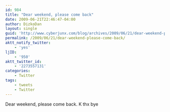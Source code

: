 ```yaml
---
id: 984
title: "Dear weekend, please come back"
date: 2009-06-21T22:46:47-04:00
author: DizkoDan
layout: single
guid: 'http://www.cyberjunx.com/blog/archives/2009/06/21/dear-weekend-please-come-back/'
permalink: /2009/06/21/dear-weekend-please-come-back/
aktt_notify_twitter:
    - 'yes'
ljID:
    - '950'
aktt_twitter_id:
    - '2273557131'
categories:
    - Twitter
tags:
    - tweets
    - Twitter
---
```


Dear weekend, please come back. K thx bye